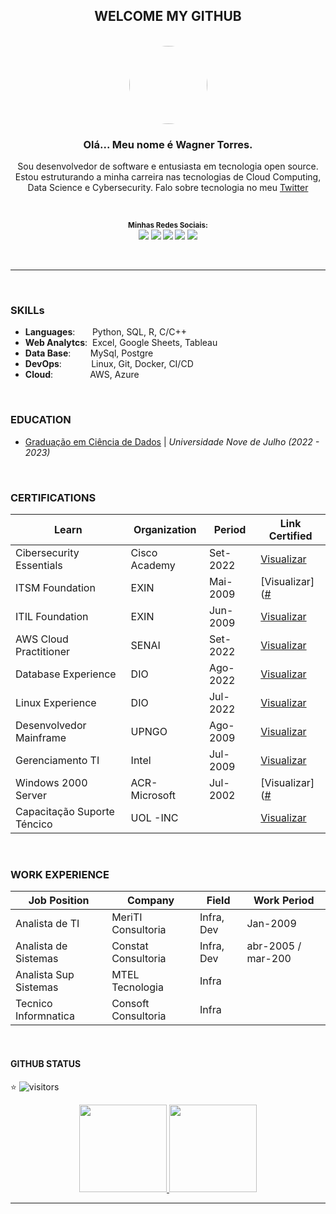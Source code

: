 <center>

## WELCOME MY GITHUB

<br />

<img style="border-radius: 65px;" alt="" width="125" height="125" class="avatar avatar-user width-full border color-bg-default" src="https://avatars.githubusercontent.com/u/44095306?v=4">

<br />

### Olá... Meu nome é **Wagner Torres.**



Sou desenvolvedor de software e entusiasta em tecnologia open source. Estou estruturando a minha carreira nas tecnologias de Cloud Computing, Data Science e Cybersecurity. Falo sobre tecnologia no meu [Twitter](https://twitter.com/wagnertorresbr)


<br />

<sub> <strong>Minhas Redes Sociais: </strong> <br>
[<img src = "https://img.shields.io/badge/GitHub-100000?style=for-the-badge&logo=github&logoColor=white">](https://github.com/wstorres)
[<img src = "https://img.shields.io/badge/Facebook-1877F2?style=for-the-badge&logo=facebook&logoColor=white">](https://www.facebook.com/wagner.torres.sp/)
[<img src="https://img.shields.io/badge/linkedin-%230077B5.svg?&style=for-the-badge&logo=linkedin&logoColor=white" />](https://www.linkedin.com/in/wagnersiltor/)
[<img src = "https://img.shields.io/badge/Twitter-1DA1F2?style=for-the-badge&logo=twitter&logoColor=white">](https://twitter.com/wagner.siltor)
[<img src = "https://img.shields.io/badge/instagram-%23E4405F.svg?&style=for-the-badge&logo=instagram&logoColor=white">](https://www.instagram.com/wagner.torres.sp/)
</sub>

</center>

<br />

---

<br />

### SKILLs

- **Languages**:&nbsp;&nbsp;&nbsp;&nbsp;&nbsp;&nbsp; Python, SQL, R, C/C++
- **Web Analytcs**:&nbsp;                 Excel, Google Sheets, Tableau
- **Data Base**:&nbsp;&nbsp;&nbsp;&nbsp;&nbsp;&nbsp;&nbsp; MySql, Postgre
- **DevOps**:&nbsp;&nbsp;&nbsp;&nbsp;&nbsp;&nbsp;&nbsp;&nbsp;&nbsp;&nbsp;&nbsp; Linux, Git, Docker, CI/CD
- **Cloud**:&nbsp;&nbsp;&nbsp;&nbsp;&nbsp;&nbsp;&nbsp;&nbsp;&nbsp;&nbsp;&nbsp;&nbsp;&nbsp;&nbsp; AWS, Azure


<br />

### EDUCATION

- [Graduação em Ciência de Dados](#) | *Universidade Nove de Julho (2022 - 2023)*


<br />

### CERTIFICATIONS 

| **Learn**                   | **Organization**    | **Period**  | **Link Certified**   |
| --------------------------- | ------------------- | ----------- | -------------------- |
| Cibersecurity Essentials    | Cisco Academy       | Set-2022    | [Visualizar](https://github.com/wstorres/certificados/cs-intro.png)      |
| ITSM Foundation             | EXIN                | Mai-2009    | [Visualizar]([#](https://github.com/wstorres/certificados/ITSM-EXIN.png)      |
| ITIL Foundation             | EXIN                | Jun-2009    | [Visualizar](https://github.com/wstorres/certificados/ITILV3.png)      |
| AWS Cloud Practitioner      | SENAI               | Set-2022    | [Visualizar](#)      |
| Database Experience         | DIO                 | Ago-2022    | [Visualizar](#)      |
| Linux Experience            | DIO                 | Jul-2022    | [Visualizar](#)      |
| Desenvolvedor Mainframe     | UPNGO               | Ago-2009    | [Visualizar](https://github.com/wstorres/certificados/DESENV-MAINFRAME.png)
| Gerenciamento TI            | Intel               | Jul-2009    | [Visualizar](https://github.com/wstorres/certificados/GERENC-TI-INTEL.png)      |
| Windows 2000 Server         | ACR-Microsoft       | Jul-2002    | [Visualizar]([#](https://github.com/wstorres/certificados/WIN200-SERVER-MICROSOFT.png)      |
| Capacitação Suporte Téncico | UOL -INC            |             | [Visualizar]([#](https://github.com/wstorres/certificados/CAPACI-SUPORTE-UOL.png))      |


<br />

### WORK EXPERIENCE 

| **Job Position**       | **Company**                 | **Field**            | **Work Period**    |
| ---------------------- | --------------------------- | -------------------- | ------------------ |
| Analista de TI         | MeriTI Consultoria          | Infra, Dev           | Jan-2009           |  
| Analista de Sistemas   | Constat Consultoria         | Infra, Dev           | abr-2005 / mar-200 |
| Analista Sup Sistemas  | MTEL Tecnologia             | Infra                |                    |
| Tecnico Informnatica   | Consoft Consultoria         | Infra                |                    |

<br />

#### GITHUB STATUS 

⭐
![visitors](https://visitor-badge.glitch.me/badge?page_id=wstorres.wstorres) 

<div align="center"> 

  <a href="https://github.com/wstorres">

  <img height="140em" src="https://github-readme-stats.vercel.app/api?username=wstorres&show_icons=true&theme=dracula&include_all_commits=true&count_private=true"/>

  <img height="140em" src="https://github-readme-stats.vercel.app/api/top-langs/?username=wstorres&layout=compact&langs_count=7&theme=dracula"/>

</div>

---








